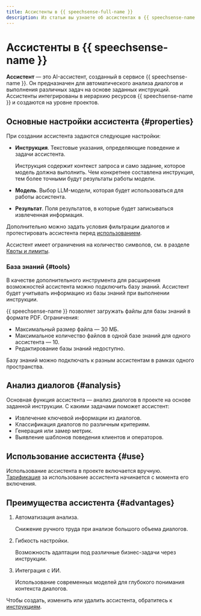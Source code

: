 ```yaml
---
title: Ассистенты в {{ speechsense-full-name }}
description: Из статьи вы узнаете об ассистентах в {{ speechsense-name }}.
---
```


# Ассистенты в {{ speechsense-name }}

**Ассистент** — это AI-ассистент, созданный в сервисе {{ speechsense-name }}. Он предназначен для автоматического анализа диалогов и выполнения различных задач на основе заданных инструкций. Ассистенты интегрированы в иерархию ресурсов {{ speechsense-name }} и создаются на уровне проектов.

## Основные настройки ассистента {#properties}

При создании ассистента задаются следующие настройки:

* **Инструкция**. Текстовые указания, определяющие поведение и задачи ассистента.

   Инструкция содержит контекст запроса и само задание, которое модель должна выполнить. Чем конкретнее составлена инструкция, тем более точными будут результаты работы модели.

* **Модель**. Выбор LLM-модели, которая будет использоваться для работы ассистента.
* **Результат**. Поля результатов, в которые будет записываться извлеченная информация.

Дополнительно можно задать условия фильтрации диалогов и протестировать ассистента перед [использованием](#use).

Ассистент имеет ограничения на количество символов, см. в разделе [Квоты и лимиты](limits.md).

### База знаний {#tools}

В качестве дополнительного инструмента для расширения возможностей ассистента можно подключить базу знаний. Ассистент будет учитывать информацию из базы знаний при выполнении инструкции.

{{ speechsense-name }} позволяет загружать файлы для базы знаний в формате PDF. Ограничения:
* Максимальный размер файла — 30 МБ.
* Максимальное количество файлов в одной базе знаний для одного ассистента — 10.
* Редактирование базы знаний недоступно.

Базу знаний можно подключать к разным ассистентам в рамках одного пространства.

## Анализ диалогов {#analysis}

Основная функция ассистента — анализ диалогов в проекте на основе заданной инструкции. С какими задачами поможет ассистент:

* Извлечение ключевой информации из диалогов.
* Классификация диалогов по различным критериям.
* Генерация или замер метрик.
* Выявление шаблонов поведения клиентов и операторов.

## Использование ассистента {#use}

Использование ассистента в проекте включается вручную. [Тарификация](../pricing.md) за использование ассистента начинается с момента его включения.

## Преимущества ассистента {#advantages}

1. Автоматизация анализа. 

   Снижение ручного труда при анализе большого объема диалогов.

1. Гибкость настройки. 
   
   Возможность адаптации под различные бизнес-задачи через инструкции.

1. Интеграция с ИИ.
   
   Использование современных моделей для глубокого понимания контекста диалогов.

Чтобы создать, изменить или удалить ассистента, обратитесь к [инструкциям](../operations/index.md#assistant).